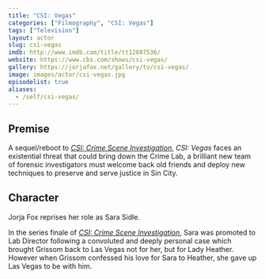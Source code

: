 ```yaml
---
title: "CSI: Vegas"
categories: ["Filmography", "CSI: Vegas"]
tags: ["Television"]
layout: actor
slug: csi-vegas
imdb: http://www.imdb.com/title/tt12887536/
website: https://www.cbs.com/shows/csi-vegas/
gallery: https://jorjafox.net/gallery/tv/csi-vegas/
image: images/actor/csi-vegas.jpg
episodelist: true
aliases:
  - /self/csi-vegas/
---
```


## Premise

A sequel/reboot to _[CSI: Crime Scene Investigation](/library/actor/csi/)_, _CSI: Vegas_ faces an existential threat that could bring down the Crime Lab, a brilliant new team of forensic investigators must welcome back old friends and deploy new techniques to preserve and serve justice in Sin City.

## Character

Jorja Fox reprises her role as Sara Sidle.

In the series finale of _[CSI: Crime Scene Investigation](/library/actor/csi/)_, Sara was promoted to Lab Director following a convoluted and deeply personal case which brought Grissom back to Las Vegas not for her, but for Lady Heather. However when Grissom confessed his love for Sara to Heather, she gave up Las Vegas to be with him.
